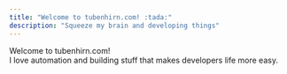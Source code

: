 ```yaml
---
title: "Welcome to tubenhirn.com! :tada:"
description: "Squeeze my brain and developing things"
---
```


Welcome to tubenhirn.com!\
I love automation and building stuff that makes developers life more easy.
